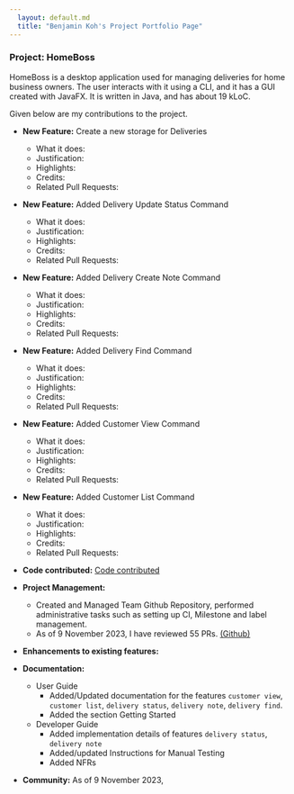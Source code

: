 ```yaml
---
  layout: default.md
  title: "Benjamin Koh's Project Portfolio Page"
---
```


### Project: HomeBoss

HomeBoss is a desktop application used for managing deliveries for home business owners.
The user interacts with it using a CLI, and it has a GUI created with JavaFX.
It is written in Java, and has about 19 kLoC.

Given below are my contributions to the project.

* **New Feature:** Create a new storage for Deliveries
  * What it does:
  * Justification:
  * Highlights:
  * Credits:
  * Related Pull Requests: 

* **New Feature:** Added Delivery Update Status Command 
  * What it does:
  * Justification:
  * Highlights:
  * Credits:
  * Related Pull Requests: 

* **New Feature:** Added Delivery Create Note Command
  * What it does:
  * Justification:
  * Highlights:
  * Credits:
  * Related Pull Requests:

* **New Feature:** Added Delivery Find Command
  * What it does:
  * Justification:
  * Highlights:
  * Credits:
  * Related Pull Requests:

* **New Feature:** Added Customer View Command
  * What it does:
  * Justification:
  * Highlights:
  * Credits:
  * Related Pull Requests:

* **New Feature:** Added Customer List Command
  * What it does:
  * Justification:
  * Highlights:
  * Credits:
  * Related Pull Requests:

* **Code contributed:** [Code contributed](https://nus-cs2103-ay2324s1.github.io/tp-dashboard/?search=b-enguin&breakdown=true)

* **Project Management:**
  * Created and Managed Team Github Repository, performed administrative tasks such as setting up CI, Milestone and 
    label management.
  * As of 9 November 2023, I have reviewed 55 PRs. [(Github)](https://github.com/AY2324S1-CS2103T-T13-3/tp/pulls?q=is%3Apr+reviewed-by%3Ab-enguin+is%3Aclosed)

* **Enhancements to existing features:**

* **Documentation:**
  * User Guide
    * Added/Updated documentation for the features `customer view`, `customer list`, `delivery status`, `delivery note`,
      `delivery find`.
    * Added the section Getting Started
  * Developer Guide
    * Added implementation details of features `delivery status`, `delivery note`
    * Added/updated Instructions for Manual Testing
    * Added NFRs

* **Community:**
  As of 9 November 2023, 